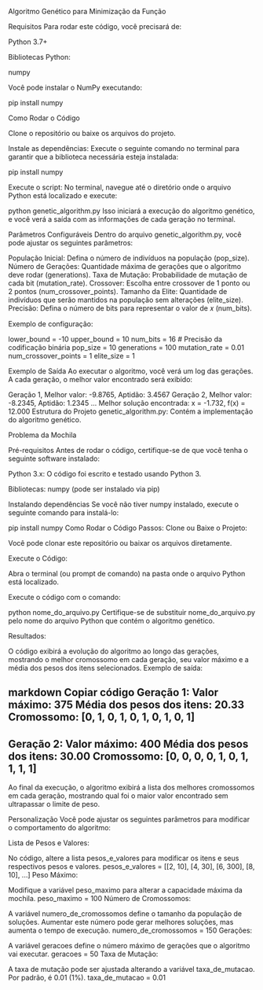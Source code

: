 Algoritmo Genético para Minimização da Função

Requisitos
Para rodar este código, você precisará de:

Python 3.7+

Bibliotecas Python:

numpy

Você pode instalar o NumPy executando:


pip install numpy



Como Rodar o Código

Clone o repositório ou baixe os arquivos do projeto.

Instale as dependências: Execute o seguinte comando no terminal para garantir que a biblioteca necessária esteja instalada:

pip install numpy


Execute o script: No terminal, navegue até o diretório onde o arquivo Python está localizado e execute:

python genetic_algorithm.py
Isso iniciará a execução do algoritmo genético, e você verá a saída com as informações de cada geração no terminal.

Parâmetros Configuráveis
Dentro do arquivo genetic_algorithm.py, você pode ajustar os seguintes parâmetros:

População Inicial: Defina o número de indivíduos na população (pop_size).
Número de Gerações: Quantidade máxima de gerações que o algoritmo deve rodar (generations).
Taxa de Mutação: Probabilidade de mutação de cada bit (mutation_rate).
Crossover: Escolha entre crossover de 1 ponto ou 2 pontos (num_crossover_points).
Tamanho da Elite: Quantidade de indivíduos que serão mantidos na população sem alterações (elite_size).
Precisão: Defina o número de bits para representar o valor de 𝑥 (num_bits).



Exemplo de configuração:

lower_bound = -10
upper_bound = 10
num_bits = 16  # Precisão da codificação binária
pop_size = 10
generations = 100
mutation_rate = 0.01
num_crossover_points = 1
elite_size = 1


Exemplo de Saída
Ao executar o algoritmo, você verá um log das gerações. A cada geração, o melhor valor encontrado será exibido:

Geração 1, Melhor valor: -9.8765, Aptidão: 3.4567
Geração 2, Melhor valor: -8.2345, Aptidão: 1.2345
...
Melhor solução encontrada: x = -1.732, f(x) = 12.000
Estrutura do Projeto
genetic_algorithm.py: Contém a implementação do algoritmo genético.










Problema da Mochila


Pré-requisitos
Antes de rodar o código, certifique-se de que você tenha o seguinte software instalado:

Python 3.x: O código foi escrito e testado usando Python 3. 

Bibliotecas:
numpy (pode ser instalado via pip)

Instalando dependências
Se você não tiver numpy instalado, execute o seguinte comando para instalá-lo:

pip install numpy
Como Rodar o Código
Passos:
Clone ou Baixe o Projeto:

Você pode clonar este repositório ou baixar os arquivos diretamente.

Execute o Código:

Abra o terminal (ou prompt de comando) na pasta onde o arquivo Python está localizado.

Execute o código com o comando:

python nome_do_arquivo.py
Certifique-se de substituir nome_do_arquivo.py pelo nome do arquivo Python que contém o algoritmo genético.

Resultados:

O código exibirá a evolução do algoritmo ao longo das gerações, mostrando o melhor cromossomo em cada geração, seu valor máximo e a média dos pesos dos itens selecionados.
Exemplo de saída:

markdown
Copiar código
Geração 1:
  Valor máximo: 375
  Média dos pesos dos itens: 20.33
  Cromossomo: [0, 1, 0, 1, 0, 1, 0, 1, 0, 1]
--------------------------------------------------
Geração 2:
  Valor máximo: 400
  Média dos pesos dos itens: 30.00
  Cromossomo: [0, 0, 0, 0, 1, 0, 1, 1, 1, 1]
--------------------------------------------------
Ao final da execução, o algoritmo exibirá a lista dos melhores cromossomos em cada geração, mostrando qual foi o maior valor encontrado sem ultrapassar o limite de peso.

Personalização
Você pode ajustar os seguintes parâmetros para modificar o comportamento do algoritmo:

Lista de Pesos e Valores:

No código, altere a lista pesos_e_valores para modificar os itens e seus respectivos pesos e valores.
pesos_e_valores = [[2, 10], [4, 30], [6, 300], [8, 10], ...]
Peso Máximo:

Modifique a variável peso_maximo para alterar a capacidade máxima da mochila.
peso_maximo = 100
Número de Cromossomos:

A variável numero_de_cromossomos define o tamanho da população de soluções. Aumentar este número pode gerar melhores soluções, mas aumenta o tempo de execução.
numero_de_cromossomos = 150
Gerações:

A variável geracoes define o número máximo de gerações que o algoritmo vai executar.
geracoes = 50
Taxa de Mutação:

A taxa de mutação pode ser ajustada alterando a variável taxa_de_mutacao. Por padrão, é 0.01 (1%).
taxa_de_mutacao = 0.01
